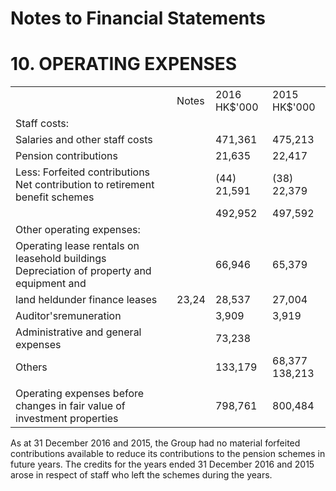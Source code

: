 # Notes to Financial Statements  

# 10. OPERATING EXPENSES  

<html><body><table><tr><td></td><td>Notes</td><td>2016 HK$'000</td><td>2015 HK$'000</td></tr><tr><td colspan="3">Staff costs:</td><td></td></tr><tr><td>Salaries and other staff costs</td><td></td><td>471,361</td><td>475,213</td></tr><tr><td>Pension contributions</td><td></td><td>21,635</td><td>22,417</td></tr><tr><td>Less: Forfeited contributions Net contribution to retirement benefit schemes</td><td></td><td>(44) 21,591</td><td>(38) 22,379</td></tr><tr><td></td><td></td><td>492,952</td><td>497,592</td></tr><tr><td>Other operating expenses:</td><td></td><td></td><td></td></tr><tr><td>Operating lease rentals on leasehold buildings Depreciation of property and equipment and</td><td></td><td>66,946</td><td>65,379</td></tr><tr><td>land heldunder finance leases</td><td>23,24</td><td>28,537</td><td>27,004</td></tr><tr><td>Auditor'sremuneration</td><td></td><td>3,909</td><td>3,919</td></tr><tr><td>Administrative and general expenses</td><td></td><td>73,238</td><td></td></tr><tr><td>Others</td><td></td><td>133,179</td><td>68,377 138,213</td></tr><tr><td></td><td></td><td></td><td></td></tr><tr><td>Operating expenses before changes in fair value of investment properties</td><td></td><td>798,761</td><td>800,484</td></tr></table></body></html>  

As at 31 December 2016 and 2015, the Group had no material forfeited contributions available to reduce its contributions to the pension schemes in future years. The credits for the years ended 31 December 2016 and 2015 arose in respect of staff who left the schemes during the years.  